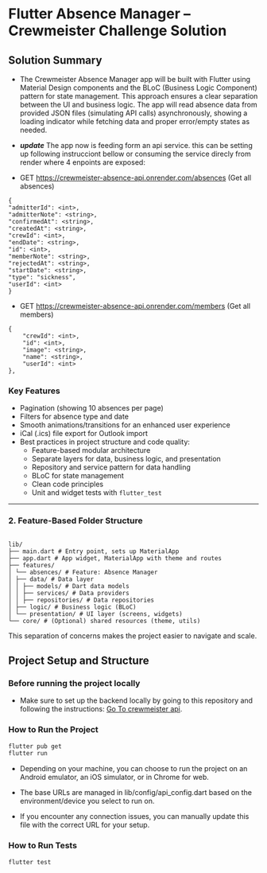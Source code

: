# Flutter Absence Manager – Crewmeister Challenge Solution

## Solution Summary

- The Crewmeister Absence Manager app will be built with Flutter using Material Design components and the BLoC (Business Logic Component) pattern for state management. This approach ensures a clear separation between the UI and business logic. The app will read absence data from provided JSON files (simulating API calls) asynchronously, showing a loading indicator while fetching data and proper error/empty states as needed.

- **_update_** The app now is feeding form an api service. this can be setting up following instrucciont bellow or consuming the service direcly from render where 4 enpoints are exposed:

- GET https://crewmeister-absence-api.onrender.com/absences (Get all absences)

```
{
"admitterId": <int>,
"admitterNote": <string>,
"confirmedAt": <string>,
"createdAt": <string>,
"crewId": <int>,
"endDate": <string>,
"id": <int>,
"memberNote": <string>,
"rejectedAt": <string>,
"startDate": <string>,
"type": "sickness",
"userId": <int>
}
```

- GET https://crewmeister-absence-api.onrender.com/members (Get all members)

```
{
    "crewId": <int>,
    "id": <int>,
    "image": <string>,
    "name": <string>,
    "userId": <int>
},
```

### Key Features

- Pagination (showing 10 absences per page)
- Filters for absence type and date
- Smooth animations/transitions for an enhanced user experience
- iCal (.ics) file export for Outlook import
- Best practices in project structure and code quality:
  - Feature-based modular architecture
  - Separate layers for data, business logic, and presentation
  - Repository and service pattern for data handling
  - BLoC for state management
  - Clean code principles
  - Unit and widget tests with `flutter_test`

---

### 2. Feature-Based Folder Structure

```

lib/
├── main.dart # Entry point, sets up MaterialApp
├── app.dart # App widget, MaterialApp with theme and routes
├── features/
│ └── absences/ # Feature: Absence Manager
│ ├── data/ # Data layer
│ │ ├── models/ # Dart data models
│ │ ├── services/ # Data providers
│ │ ├── repositories/ # Data repositories
│ ├── logic/ # Business logic (BLoC)
│ └── presentation/ # UI layer (screens, widgets)
└── core/ # (Optional) shared resources (theme, utils)

```

This separation of concerns makes the project easier to navigate and scale.

## Project Setup and Structure

### Before running the project locally

- Make sure to set up the backend locally by going to this repository and following the instructions: [Go To crewmeister api](https://github.com/b-laztornex/crewmeister-absence-api).

### How to Run the Project

```sh
flutter pub get
flutter run
```

- Depending on your machine, you can choose to run the project on an Android emulator, an iOS simulator, or in Chrome for web.

- The base URLs are managed in lib/config/api_config.dart based on the environment/device you select to run on.

- If you encounter any connection issues, you can manually update this file with the correct URL for your setup.

### How to Run Tests

```sh
flutter test
```
